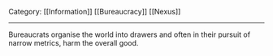 Category: [[Information]] [[Bureaucracy]] [[Nexus]]
___
Bureaucrats organise the world into drawers and often in their pursuit of narrow metrics, harm the overall good. 

